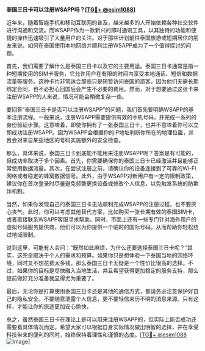 **泰国三日卡可以注册WSAPP吗？[[TG💪+ @esim1088](https://t.me/s/esim1088)]**

近年来，随着智能手机和移动互联网的普及，越来越多的人开始依赖各种社交软件进行沟通和交流。而WSAPP作为一款新兴的即时通讯工具，以其独特的功能和便捷的操作迅速吸引了大量用户的关注。对于那些计划前往泰国旅游或短期居住的朋友来说，如何在泰国使用本地网络并顺利注册WSAPP成为了一个值得探讨的问题。

首先，我们需要了解什么是泰国三日卡以及它的主要用途。泰国三日卡通常是指一种短期使用的SIM卡服务，它允许用户在有限的时间内享受本地通话、短信和数据流量等服务。这种卡片非常适合那些只是短暂访问泰国的游客，因为他们无需长期绑定合同，也不必担心回国后会产生不必要的费用。然而，对于想要通过这张卡来注册WSAPP的人来说，情况可能会稍微复杂一些。

要回答“泰国三日卡是否可以注册WSAPP”的问题，我们首先要明确WSAPP的基本注册流程。一般来说，注册WSAPP需要提供有效的手机号码，并完成一系列的身份验证步骤。这意味着，即使你拥有了一张泰国三日卡，也并不意味着你可以立即成功注册WSAPP。因为WSAPP会根据你的IP地址判断你所在的地理位置，并且会对来自某些地区的号码实施额外的安全检查。

那么，具体来说，泰国三日卡到底能不能用来注册WSAPP呢？答案是有可能的，但成功率取决于多个因素。首先，你需要确保你的泰国三日卡已经激活并且能够正常使用数据流量。其次，在尝试注册之前，请确认你的设备连接到了可靠的Wi-Fi网络或者稳定的蜂窝数据信号。此外，由于WSAPP对新用户有一定的限制政策，建议你在首次登录时尽量避免频繁更换设备或修改个人信息，以免触发系统的防欺诈机制。

当然，如果你发现自己的泰国三日卡无法顺利完成WSAPP的注册过程，也不要灰心丧气。此时，你可以考虑其他替代方案，比如购买一张长期有效的泰国SIM卡，或者直接联系WSAPP客服寻求帮助。同时，市面上还有一些专门针对海外用户的虚拟号码服务提供商，他们可以为你提供一个临时的国际号码，从而帮助你轻松绕过地域限制。

说到这里，可能有人会问：“既然如此麻烦，为什么还要选择泰国三日卡呢？”其实，这完全取决于个人的需求和预算。如果你只是想体验一下泰国当地的网络环境，同时又不想花费太多钱，那么泰国三日卡无疑是一个性价比很高的选择。不过，如果你的目标是尽快融入当地生活，并且希望获得更加稳定的服务支持，那么提前做好充分准备就显得尤为重要了。

最后，无论你是打算使用泰国三日卡还是其他的通信方式，都请务必注意保护好自己的隐私安全。不要随意泄露个人信息，更不要轻信来历不明的消息来源。只有这样，才能让你的旅途更加安心愉快。

总之，虽然泰国三日卡在理论上是可以用来注册WSAPP的，但实际上能否成功还需要看具体情况而定。希望大家可以根据自身实际情况做出明智的选择，并在享受科技带来的便利的同时，始终保持着理性和谨慎的态度。[[TG💪+ @esim1088](https://t.me/s/esim1088) ![Image](https://i.postimg.cc/4NQfJmqS/Snipaste-2025-05-13-00-14-12.png)]